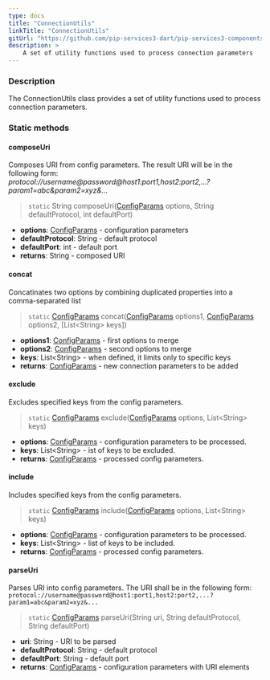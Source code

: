 ```yaml
---
type: docs
title: "ConnectionUtils"
linkTitle: "ConnectionUtils"
gitUrl: "https://github.com/pip-services3-dart/pip-services3-components-dart"
description: >
    A set of utility functions used to process connection parameters
---
```


### Description

The ConnectionUtils class provides a set of utility functions used to process connection parameters.

### Static methods

#### composeUri
Composes URI from config parameters.
The result URI will be in the following form:
*protocol://username@password@host1:port1,host2:port2,...?param1=abc&param2=xyz&...*

> `static` String composeUri([ConfigParams](../../../commons/config/config_params) options, String defaultProtocol, int defaultPort) 

- **options**: [ConfigParams](../../../commons/config/config_params) - configuration parameters
- **defaultProtocol**: String - default protocol
- **defaultPort**: int - default port
- **returns**: String - composed URI

#### concat
Concatinates two options by combining duplicated properties into a comma-separated list

> `static` [ConfigParams](../../../commons/config/config_params) concat([ConfigParams](../../../commons/config/config_params) options1, [ConfigParams](../../../commons/config/config_params) options2, [List\<String\> keys])

- **options1**: [ConfigParams](../../../commons/config/config_params) - first options to merge
- **options2**: [ConfigParams](../../../commons/config/config_params) - second options to merge
- **keys**: List\<String\> - when defined, it limits only to specific keys
- **returns**: [ConfigParams](../../../commons/config/config_params) - new connection parameters to be added


#### exclude
Excludes specified keys from the config parameters.

> `static` [ConfigParams](../../../commons/config/config_params) exclude([ConfigParams](../../../commons/config/config_params) options, List\<String\> keys)

- **options**: [ConfigParams](../../../commons/config/config_params) - configuration parameters to be processed.
- **keys**: List\<String\> - ist of keys to be excluded.
- **returns**: [ConfigParams](../../../commons/config/config_params) - processed config parameters.


#### include
Includes specified keys from the config parameters.

> `static` [ConfigParams](../../../commons/config/config_params) include([ConfigParams](../../../commons/config/config_params) options, List\<String\> keys)

- **options**: [ConfigParams](../../../commons/config/config_params) - configuration parameters to be processed.
- **keys**: List\<String\> - list of keys to be included.
- **returns**: [ConfigParams](../../../commons/config/config_params) - processed config parameters.


#### parseUri
Parses URI into config parameters.
The URI shall be in the following form:
`protocol://username@password@host1:port1,host2:port2,...?param1=abc&param2=xyz&...`

> `static` [ConfigParams](../../../commons/config/config_params) parseUri(String uri, String defaultProtocol, String defaultPort)

- **uri**: String - URI to be parsed
- **defaultProtocol**: String - default protocol
- **defaultPort**: String - default port
- **returns**: [ConfigParams](../../../commons/config/config_params) - configuration parameters with URI elements
